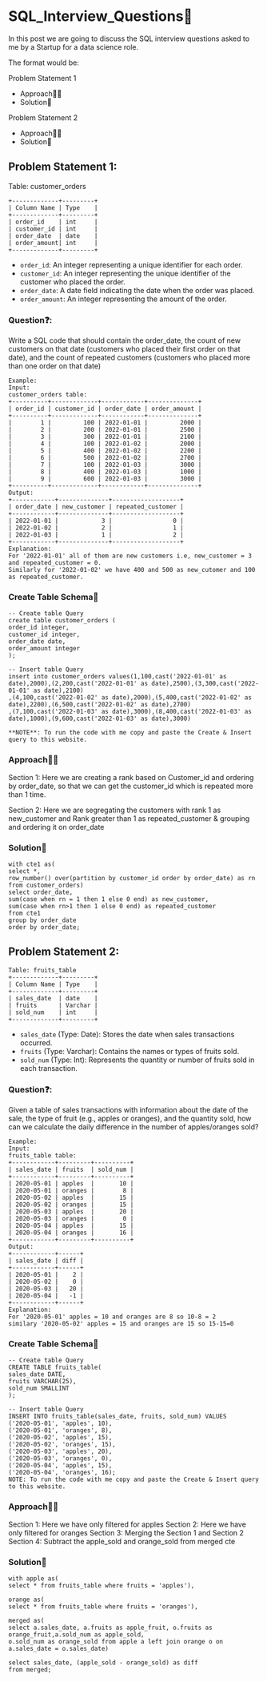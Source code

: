 # SQL_Interview_Questions🤔
In this post we are going to discuss the SQL interview questions asked to me by a Startup for a data science role.

The format would be:

Problem Statement 1
- Approach👩‍🎓
- Solution📖

Problem Statement 2
- Approach👩‍🎓
- Solution📖


## Problem Statement 1:

Table: customer_orders
```
+-------------+---------+
| Column Name | Type    |
+-------------+---------+
| order_id    | int     |
| customer_id | int     |
| order_date  | date    |
| order_amount| int     |
+-------------+---------+
```

- `order_id`: An integer representing a unique identifier for each order.
- `customer_id`: An integer representing the unique identifier of the customer who placed the order.
- `order_date`: A date field indicating the date when the order was placed.
- `order_amount`: An integer representing the amount of the order.

### Question❓: 
Write a SQL code that should contain the order_date, the count of new customers on that date (customers who placed their first order on that date), and the count of repeated customers (customers who placed more than one order on that date)
``````
Example:
Input: 
customer_orders table:
+----------+-------------+------------+--------------+
| order_id | customer_id | order_date | order_amount |
+----------+-------------+------------+--------------+
|        1 |         100 | 2022-01-01 |         2000 |
|        2 |         200 | 2022-01-01 |         2500 |
|        3 |         300 | 2022-01-01 |         2100 |
|        4 |         100 | 2022-01-02 |         2000 |
|        5 |         400 | 2022-01-02 |         2200 |
|        6 |         500 | 2022-01-02 |         2700 |
|        7 |         100 | 2022-01-03 |         3000 |
|        8 |         400 | 2022-01-03 |         1000 |
|        9 |         600 | 2022-01-03 |         3000 |
+----------+-------------+------------+--------------+
Output: 
+------------+--------------+-------------------+
| order_date | new_customer | repeated_customer |
+------------+--------------+-------------------+
| 2022-01-01 |            3 |                 0 |
| 2022-01-02 |            2 |                 1 |
| 2022-01-03 |            1 |                 2 |
+------------+--------------+-------------------+
Explanation: 
For '2022-01-01' all of them are new customers i.e, new_customer = 3 and repeated_customer = 0.
Similarly for '2022-01-02' we have 400 and 500 as new_cutomer and 100 as repeated_customer.
``````
### Create Table Schema📑
```
-- Create table Query
create table customer_orders (
order_id integer,
customer_id integer,
order_date date,
order_amount integer
);

-- Insert table Query
insert into customer_orders values(1,100,cast('2022-01-01' as date),2000),(2,200,cast('2022-01-01' as date),2500),(3,300,cast('2022-01-01' as date),2100)
,(4,100,cast('2022-01-02' as date),2000),(5,400,cast('2022-01-02' as date),2200),(6,500,cast('2022-01-02' as date),2700)
,(7,100,cast('2022-01-03' as date),3000),(8,400,cast('2022-01-03' as date),1000),(9,600,cast('2022-01-03' as date),3000)

**NOTE**: To run the code with me copy and paste the Create & Insert query to this website.
```

### Approach👩‍🎓

Section 1: Here we are creating a rank based on Customer_id and ordering by order_date, so that we can get the customer_id which is repeated more than 1 time.

Section 2: Here we are segregating the customers with rank 1 as new_customer and Rank greater than 1 as repeated_customer & grouping and ordering it on order_date

### Solution📖

``````
with cte1 as(
select *, 
row_number() over(partition by customer_id order by order_date) as rn
from customer_orders)
select order_date,
sum(case when rn = 1 then 1 else 0 end) as new_customer,
sum(case when rn>1 then 1 else 0 end) as repeated_customer
from cte1
group by order_date
order by order_date;
``````


## Problem Statement 2:

``````
Table: fruits_table
+-------------+---------+
| Column Name | Type    |
+-------------+---------+
| sales_date  | date    |
| fruits      | Varchar |
| sold_num    | int     |
+-------------+---------+
``````

- `sales_date` (Type: Date): Stores the date when sales transactions occurred.
- `fruits` (Type: Varchar): Contains the names or types of fruits sold.
- `sold_num` (Type: Int): Represents the quantity or number of fruits sold in each transaction.

### Question❓: 
Given a table of sales transactions with information about the date of the sale, the type of fruit (e.g., apples or oranges), and the quantity sold, how can we calculate the daily difference in the number of apples/oranges sold?
``````
Example:
Input: 
fruits_table table:
+------------+---------+----------+
| sales_date | fruits  | sold_num |
+------------+---------+----------+
| 2020-05-01 | apples  |       10 |
| 2020-05-01 | oranges |        8 |
| 2020-05-02 | apples  |       15 |
| 2020-05-02 | oranges |       15 |
| 2020-05-03 | apples  |       20 |
| 2020-05-03 | oranges |        0 |
| 2020-05-04 | apples  |       15 |
| 2020-05-04 | oranges |       16 |
+------------+---------+----------+
Output: 
+------------+------+
| sales_date | diff |
+------------+------+
| 2020-05-01 |    2 |
| 2020-05-02 |    0 |
| 2020-05-03 |   20 |
| 2020-05-04 |   -1 |
+------------+------+
Explanation: 
For '2020-05-01' apples = 10 and oranges are 8 so 10-8 = 2
similary '2020-05-02' apples = 15 and oranges are 15 so 15-15=0
``````

### Create Table Schema📑
``````
-- Create table Query
CREATE TABLE fruits_table(
sales_date DATE,
fruits VARCHAR(25),
sold_num SMALLINT
);

-- Insert table Query
INSERT INTO fruits_table(sales_date, fruits, sold_num) VALUES
('2020-05-01', 'apples', 10),
('2020-05-01', 'oranges', 8),
('2020-05-02', 'apples', 15),
('2020-05-02', 'oranges', 15),
('2020-05-03', 'apples', 20),
('2020-05-03', 'oranges', 0),
('2020-05-04', 'apples', 15),
('2020-05-04', 'oranges', 16);
NOTE: To run the code with me copy and paste the Create & Insert query to this website.
``````

### Approach👩‍🎓
Section 1: Here we have only filtered for apples
Section 2: Here we have only filtered for oranges
Section 3: Merging the Section 1 and Section 2
Section 4: Subtract the apple_sold and orange_sold from merged cte

### Solution📖

``````
with apple as(
select * from fruits_table where fruits = 'apples'),

orange as(
select * from fruits_table where fruits = 'oranges'),

merged as(
select a.sales_date, a.fruits as apple_fruit, o.fruits as orange_fruit,a.sold_num as apple_sold,
o.sold_num as orange_sold from apple a left join orange o on a.sales_date = o.sales_date)

select sales_date, (apple_sold - orange_sold) as diff
from merged;
``````